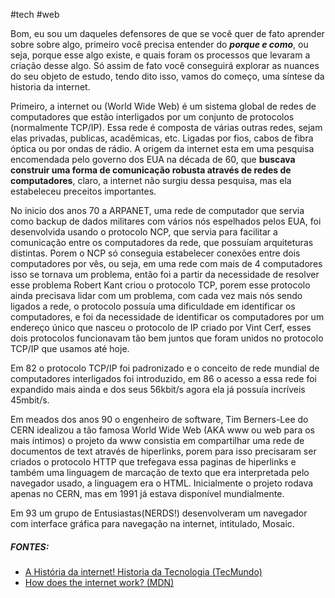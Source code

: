 #tech #web


Bom, eu sou um daqueles defensores de que se você quer de fato aprender sobre sobre algo, primeiro você precisa entender do ***porque e como***, ou seja, porque esse algo existe, e quais foram os processos que levaram a criação desse algo.
Só assim de fato você conseguirá explorar as nuances do seu objeto de estudo, tendo dito isso, vamos do começo, uma síntese  da historia da internet.


Primeiro, a internet ou (World Wide Web) é um sistema global de redes de computadores que estão interligados por um conjunto de protocolos (normalmente TCP/IP). Essa rede é composta de várias outras redes, sejam elas privadas, publicas, acadêmicas, etc. Ligadas por fios, cabos de fibra óptica ou por ondas de rádio.
A origem da internet esta em uma pesquisa encomendada pelo governo dos EUA na década de 60, que **buscava construir uma forma de comunicação robusta através de redes de computadores**, claro, a internet não surgiu dessa pesquisa, mas ela estabeleceu preceitos importantes.

No inicio dos anos 70 a ARPANET, uma rede de computador que servia como backup de dados militares com vários nós espelhados pelos EUA, foi desenvolvida usando o protocolo NCP, que servia para facilitar a comunicação entre os computadores da rede, que possuíam arquiteturas distintas. Porem o NCP só conseguia estabelecer conexões entre dois computadores por vês, ou seja, em uma rede com mais de 4 computadores isso se tornava um problema, então foi a partir da necessidade de resolver esse problema Robert Kant criou o protocolo TCP, porem esse protocolo ainda precisava lidar com um problema, com cada vez mais nós sendo ligados a rede, o protocolo possuía uma dificuldade em identificar os computadores, e foi da necessidade de identificar os computadores por um endereço único que nasceu o protocolo de IP criado por Vint Cerf, esses dois protocolos funcionavam tão bem juntos que foram unidos no protocolo TCP/IP que usamos até hoje.

Em 82 o protocolo TCP/IP foi padronizado e o conceito de rede mundial de computadores interligados foi introduzido, em 86 o acesso a essa rede foi expandido mais ainda e dos seus 56kbit/s agora ela já possuía incríveis 45mbit/s.

Em meados dos anos 90 o engenheiro de software, Tim Berners-Lee do CERN idealizou a tão famosa World Wide Web (AKA www ou web para os mais íntimos) o projeto da www consistia em compartilhar uma rede de documentos de text através de hiperlinks, porem para isso precisaram ser criados o protocolo HTTP que trefegava essa paginas de hiperlinks e também uma linguagem de marcação de texto que era interpretada pelo navegador usado, a linguagem era o HTML. Inicialmente o projeto rodava apenas no CERN, mas em 1991 já estava disponível mundialmente. 

Em 93 um grupo de Entusiastas(NERDS!) desenvolveram um navegador com interface gráfica para navegação na internet, intitulado, Mosaic.




##### FONTES:
- [A História da internet! Historia da Tecnologia (TecMundo)](https://www.youtube.com/watch?v=pKxWPo73pX0)
- [How does the internet work? (MDN)](https://developer.mozilla.org/pt-BR/docs/Learn/Common_questions/Web_mechanics/How_does_the_Internet_work)
